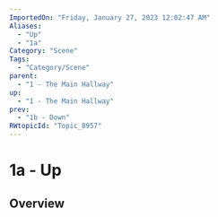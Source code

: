 ```yaml
---
ImportedOn: "Friday, January 27, 2023 12:02:47 AM"
Aliases:
  - "Up"
  - "1a"
Category: "Scene"
Tags:
  - "Category/Scene"
parent:
  - "1 - The Main Hallway"
up:
  - "1 - The Main Hallway"
prev:
  - "1b - Down"
RWtopicId: "Topic_8957"
---
```

# 1a - Up
## Overview
